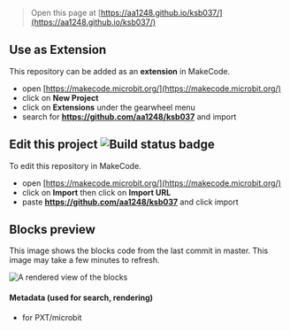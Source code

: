 
> Open this page at [https://aa1248.github.io/ksb037/](https://aa1248.github.io/ksb037/)

## Use as Extension

This repository can be added as an **extension** in MakeCode.

* open [https://makecode.microbit.org/](https://makecode.microbit.org/)
* click on **New Project**
* click on **Extensions** under the gearwheel menu
* search for **https://github.com/aa1248/ksb037** and import

## Edit this project ![Build status badge](https://github.com/aa1248/ksb037/workflows/MakeCode/badge.svg)

To edit this repository in MakeCode.

* open [https://makecode.microbit.org/](https://makecode.microbit.org/)
* click on **Import** then click on **Import URL**
* paste **https://github.com/aa1248/ksb037** and click import

## Blocks preview

This image shows the blocks code from the last commit in master.
This image may take a few minutes to refresh.

![A rendered view of the blocks](https://github.com/aa1248/ksb037/raw/master/.github/makecode/blocks.png)

#### Metadata (used for search, rendering)

* for PXT/microbit
<script src="https://makecode.com/gh-pages-embed.js"></script><script>makeCodeRender("{{ site.makecode.home_url }}", "{{ site.github.owner_name }}/{{ site.github.repository_name }}");</script>
